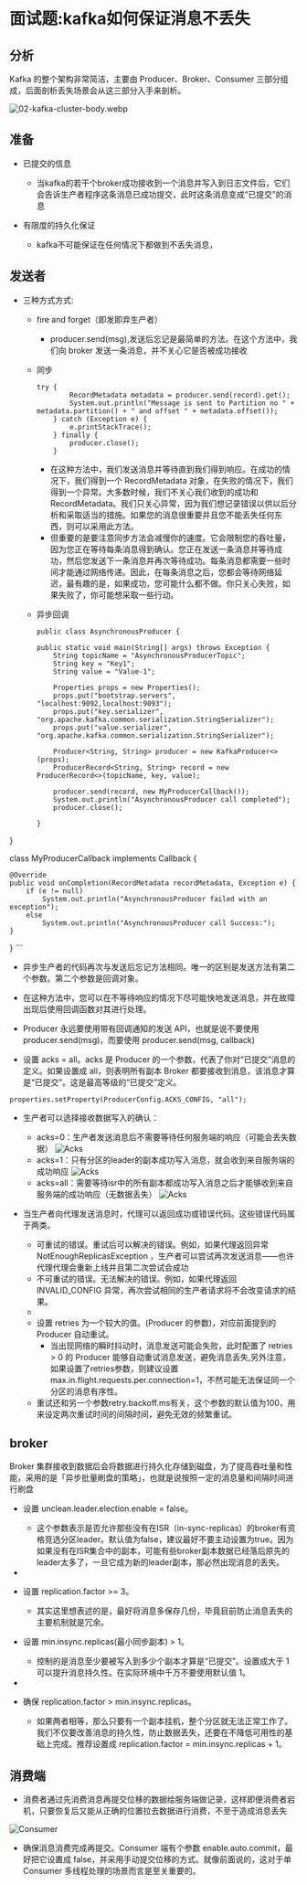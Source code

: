# 面试题:kafka如何保证消息不丢失
## 分析
Kafka 的整个架构非常简洁，主要由 Producer、Broker、Consumer 三部分组成，后面剖析丢失场景会从这三部分入手来剖析。

 ![02-kafka-cluster-body.webp](image/02-kafka-cluster-body.webp)


## 准备

* 已提交的信息
  * 当kafka的若干个broker成功接收到一个消息并写入到日志文件后，它们会告诉生产者程序这条消息已成功提交，此时这条消息变成“已提交”的消息

* 有限度的持久化保证
  * kafka不可能保证在任何情况下都做到不丢失消息， 
## 发送者
* 三种方式方式:
  * fire and forget（即发即弃生产者）
    * producer.send(msg),发送后忘记是最简单的方法。在这个方法中，我们向 broker 发送一条消息，并不关心它是否被成功接收
  * 同步
    ```
    try {
            RecordMetadata metadata = producer.send(record).get();
            System.out.println("Message is sent to Partition no " + metadata.partition() + " and offset " + metadata.offset());
        } catch (Exception e) {
            e.printStackTrace();
        } finally {
            producer.close();
        }
    ```
    * 在这种方法中，我们发送消息并等待直到我们得到响应。在成功的情况下，我们得到一个 RecordMetadata 对象，在失败的情况下，我们得到一个异常。大多数时候，我们不关心我们收到的成功和 RecordMetadata。我们只关心异常，因为我们想记录错误以供以后分析和采取适当的措施。如果您的消息很重要并且您不能丢失任何东西，则可以采用此方法。
    * 但重要的是要注意同步方法会减慢你的速度。它会限制您的吞吐量，因为您正在等待每条消息得到确认。您正在发送一条消息并等待成功，然后您发送下一条消息并再次等待成功。每条消息都需要一些时间才能通过网络传递。因此，在每条消息之后，您都会等待网络延迟，最有趣的是，如果成功，您可能什么都不做。你只关心失败，如果失败了，你可能想采取一些行动。
  * 异步回调
  
    ```
    public class AsynchronousProducer {

    public static void main(String[] args) throws Exception {
        String topicName = "AsynchronousProducerTopic";
        String key = "Key1";
        String value = "Value-1";

        Properties props = new Properties();
        props.put("bootstrap.servers", "localhost:9092,localhost:9093");
        props.put("key.serializer", "org.apache.kafka.common.serialization.StringSerializer");
        props.put("value.serializer", "org.apache.kafka.common.serialization.StringSerializer");

        Producer<String, String> producer = new KafkaProducer<>(props);
        ProducerRecord<String, String> record = new ProducerRecord<>(topicName, key, value);

        producer.send(record, new MyProducerCallback());
        System.out.println("AsynchronousProducer call completed");
        producer.close();

    }
}

class MyProducerCallback implements Callback {

    @Override
    public void onCompletion(RecordMetadata recordMetadata, Exception e) {
        if (e != null)
            System.out.println("AsynchronousProducer failed with an exception");
        else
            System.out.println("AsynchronousProducer call Success:");
    }
}
    ```

* 异步生产者的代码再次与发送后忘记方法相同。唯一的区别是发送方法有第二个参数。第二个参数是回调对象。
* 在这种方法中，您可以在不等待响应的情况下尽可能快地发送消息，并在故障出现后使用回调函数对其进行处理。
* Producer 永远要使用带有回调通知的发送 API，也就是说不要使用 producer.send(msg)，而要使用 producer.send(msg, callback)


* 设置 acks = all。acks 是 Producer 的一个参数，代表了你对“已提交”消息的定义。如果设置成 all，则表明所有副本 Broker 都要接收到消息，该消息才算是“已提交”。这是最高等级的“已提交”定义。
  
```
properties.setProperty(ProducerConfig.ACKS_CONFIG, "all");
```

  * 生产者可以选择接收数据写入的确认：
    * acks=0：生产者发送消息后不需要等待任何服务端的响应（可能会丢失数据）
    ![Acks](image/Acks0.webp)
    * acks=1：只有分区的leader的副本成功写入消息，就会收到来自服务端的成功响应
    ![Acks](image/Acks1.webp)
    * acks=all：需要等待isr中的所有副本都成功写入消息之后才能够收到来自服务端的成功响应（无数据丢失）
    ![Acks](image/Acks2.webp)

* 当生产者向代理发送消息时，代理可以返回成功或错误代码。这些错误代码属于两类。
    * 可重试的错误。重试后可以解决的错误。例如，如果代理返回异常 NotEnoughReplicasException ，生产者可以尝试再次发送消息——也许代理代理会重新上线并且第二次尝试会成功
    * 不可重试的错误。无法解决的错误。例如，如果代理返回 INVALID_CONFIG 异常，再次尝试相同的生产者请求将不会改变请求的结果。
    * 
    * 设置 retries 为一个较大的值。(Producer 的参数)，对应前面提到的 Producer 自动重试。
      * 当出现网络的瞬时抖动时，消息发送可能会失败，此时配置了 retries > 0 的 Producer 能够自动重试消息发送，避免消息丢失,另外注意，如果设置了retries参数，则建议设置max.in.flight.requests.per.connection=1，不然可能无法保证同一个分区的消息有序性。
    * 重试还和另一个参数retry.backoff.ms有关，这个参数的默认值为100，用来设定两次重试时间的间隔时间，避免无效的频繁重试。  



## broker
Broker 集群接收到数据后会将数据进行持久化存储到磁盘，为了提高吞吐量和性能，采用的是「异步批量刷盘的策略」，也就是说按照一定的消息量和间隔时间进行刷盘

* 设置 unclean.leader.election.enable = false。
  * 这个参数表示是否允许那些没有在ISR（in-sync-replicas）的broker有资格竞选分区leader。默认值为false，建议最好不要主动设置为true。因为如果没有在ISR集合中的副本，可能有些broker副本数据已经落后原先的leader太多了，一旦它成为新的leader副本，那必然出现消息的丢失。
* 
* 设置 replication.factor >= 3。
  * 其实这里想表述的是，最好将消息多保存几份，毕竟目前防止消息丢失的主要机制就是冗余。
  
* 设置 min.insync.replicas(最小同步副本) > 1。
  * 控制的是消息至少要被写入到多少个副本才算是“已提交”。设置成大于 1 可以提升消息持久性。在实际环境中千万不要使用默认值 1。
* 
* 确保 replication.factor > min.insync.replicas。
  * 如果两者相等，那么只要有一个副本挂机，整个分区就无法正常工作了。我们不仅要改善消息的持久性，防止数据丢失，还要在不降低可用性的基础上完成。推荐设置成 replication.factor = min.insync.replicas + 1。

## 消费端
* 消费者通过先消费消息再提交位移的数据给服务端做记录，这样即便消费者宕机，只要恢复后又能从正确的位置拉去数据进行消费，不至于造成消息丢失


![Consumer](image/Consumer.png)

* 确保消息消费完成再提交。Consumer 端有个参数 enable.auto.commit，最好把它设置成 false，并采用手动提交位移的方式。就像前面说的，这对于单 Consumer 多线程处理的场景而言是至关重要的。
